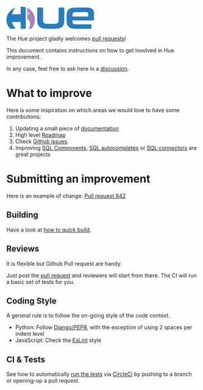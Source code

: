 ![alt text](https://raw.githubusercontent.com/cloudera/hue/master/docs/images/hue_logo.png "Hue Logo")


The Hue project gladly welcomes [pull requests](https://github.com/cloudera/hue/pulls)!

This document contains instructions on how to get involved in Hue improvement.

In any case, feel free to ask here in a [discussion](https://github.com/cloudera/hue/discussions).

# What to improve

Here is some inspiration on which areas we would love to have some contributions:

1. Updating a small piece of [documentation](https://docs.gethue.com)
2. High level [Roadmap](/docs/ROADMAP.md)
3. Check [Github issues](https://github.com/cloudera/hue/issues).
4. Improving [SQL Components](https://docs.gethue.com/developer/components/), [SQL autocompletes](https://docs.gethue.com/developer/parsers/) or [SQL connectors](https://docs.gethue.com/developer/sdk/) are great projects

# Submitting an improvement

Here is an example of change: [Pull request 842](https://github.com/cloudera/hue/pull/842)

## Building

Have a look at [how to quick build](https://docs.gethue.com/developer/development/#build-start).

## Reviews

It is flexible but Github Pull request are handy.

Just post the [pull request](https://github.com/cloudera/hue/pulls) and reviewers will start from there. The CI will run a basic set of tests for you.

## Coding Style

A general rule is to follow the on-going style of the code context.

* Python: Follow [Django/PEP8](https://docs.djangoproject.com/en/dev/internals/contributing/writing-code/coding-style/), with the exception of using 2 spaces per indent level
* JavaScript: Check the [EsLint](https://github.com/cloudera/hue/blob/master/.eslintrc.js) style

## CI & Tests

See how to automatically [run the tests](https://docs.gethue.com/developer/development/#testing) via [CircleCi](https://circleci.com/gh/cloudera/hue) by pushing to a branch or opening-up a pull request.

